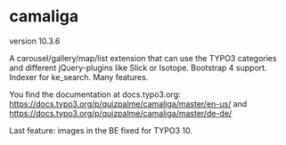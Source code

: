 # camaliga

version 10.3.6

A carousel/gallery/map/list extension that can use the TYPO3 categories and different jQuery-plugins like Slick or Isotope. 
Bootstrap 4 support. Indexer for ke_search. Many features.

You find the documentation at docs.typo3.org:
https://docs.typo3.org/p/quizpalme/camaliga/master/en-us/
and
https://docs.typo3.org/p/quizpalme/camaliga/master/de-de/

Last feature: images in the BE fixed for TYPO3 10.